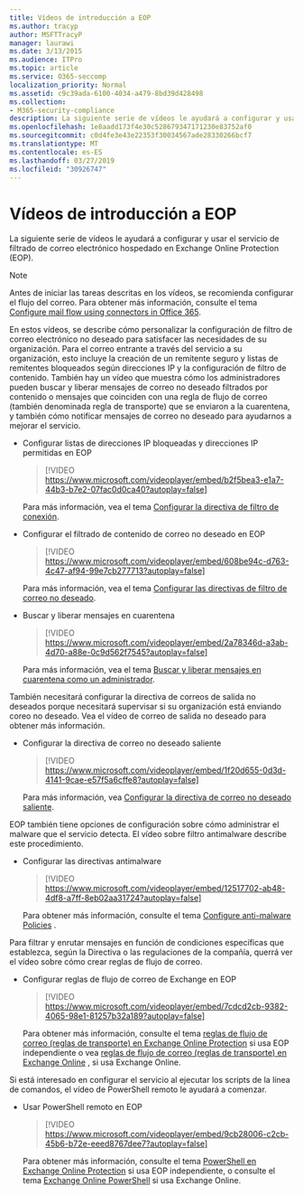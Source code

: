 ```yaml
---
title: Vídeos de introducción a EOP
ms.author: tracyp
author: MSFTTracyP
manager: laurawi
ms.date: 3/13/2015
ms.audience: ITPro
ms.topic: article
ms.service: O365-seccomp
localization_priority: Normal
ms.assetid: c9c39ada-6100-4034-a479-8bd39d428498
ms.collection:
- M365-security-compliance
description: La siguiente serie de vídeos le ayudará a configurar y usar el servicio de filtrado de correo electrónico hospedado en Exchange Online Protection (EOP).
ms.openlocfilehash: 1e8aadd173f4e30c528679347171230e83752af0
ms.sourcegitcommit: c0d4fe3e43e22353f30034567ade28330266bcf7
ms.translationtype: MT
ms.contentlocale: es-ES
ms.lasthandoff: 03/27/2019
ms.locfileid: "30926747"
---
```

# <a name="videos-for-getting-started-with-eop"></a>Vídeos de introducción a EOP

La siguiente serie de vídeos le ayudará a configurar y usar el servicio de filtrado de correo electrónico hospedado en Exchange Online Protection (EOP).
  
> [!NOTE]
> Antes de iniciar las tareas descritas en los vídeos, se recomienda configurar el flujo del correo. Para obtener más información, consulte el tema [Configure mail flow using connectors in Office 365](http://technet.microsoft.com/library/854b5a50-4462-4836-a092-37e208d29624.aspx). 
  
En estos vídeos, se describe cómo personalizar la configuración de filtro de correo electrónico no deseado para satisfacer las necesidades de su organización. Para el correo entrante a través del servicio a su organización, esto incluye la creación de un remitente seguro y listas de remitentes bloqueados según direcciones IP y la configuración de filtro de contenido. También hay un vídeo que muestra cómo los administradores pueden buscar y liberar mensajes de correo no deseado filtrados por contenido o mensajes que coinciden con una regla de flujo de correo (también denominada regla de transporte) que se enviaron a la cuarentena, y también cómo notificar mensajes de correo no deseado para ayudarnos a mejorar el servicio.
  
- Configurar listas de direcciones IP bloqueadas y direcciones IP permitidas en EOP
    > [!VIDEO https://www.microsoft.com/videoplayer/embed/b2f5bea3-e1a7-44b3-b7e2-07fac0d0ca40?autoplay=false]
  
    Para más información, vea el tema [Configurar la directiva de filtro de conexión](../configure-the-connection-filter-policy.md). 
    
- Configurar el filtrado de contenido de correo no deseado en EOP
    > [!VIDEO https://www.microsoft.com/videoplayer/embed/608be94c-d763-4c47-af94-99e7cb277713?autoplay=false]
  
    Para más información, vea el tema [Configurar las directivas de filtro de correo no deseado](../configure-your-spam-filter-policies.md). 
    
- Buscar y liberar mensajes en cuarentena
    > [!VIDEO https://www.microsoft.com/videoplayer/embed/2a78346d-a3ab-4d70-a88e-0c9d562f7545?autoplay=false]
  
    Para más información, vea el tema [Buscar y liberar mensajes en cuarentena como un administrador](../find-and-release-quarantined-messages-as-an-administrator.md). 
    
También necesitará configurar la directiva de correos de salida no deseados porque necesitará supervisar si su organización está enviando coreo no deseado. Vea el vídeo de correo de salida no deseado para obtener más información.
  
- Configurar la directiva de correo no deseado saliente
    > [!VIDEO https://www.microsoft.com/videoplayer/embed/1f20d655-0d3d-4141-9cae-e57f5a6cffe8?autoplay=false]
  
    Para más información, vea [Configurar la directiva de correo no deseado saliente](../configure-the-outbound-spam-policy.md).
    
EOP también tiene opciones de configuración sobre cómo administrar el malware que el servicio detecta. El vídeo sobre filtro antimalware describe este procedimiento.
  
- Configurar las directivas antimalware
    > [!VIDEO https://www.microsoft.com/videoplayer/embed/12517702-ab48-4df8-a7ff-8eb02aa31724?autoplay=false]
  
    Para obtener más información, consulte el tema [Configure anti-malware Policies](../configure-anti-malware-policies.md) . 
    
Para filtrar y enrutar mensajes en función de condiciones específicas que establezca, según la Directiva o las regulaciones de la compañía, querrá ver el vídeo sobre cómo crear reglas de flujo de correo.
  
- Configurar reglas de flujo de correo de Exchange en EOP
    > [!VIDEO https://www.microsoft.com/videoplayer/embed/7cdcd2cb-9382-4065-98e1-81257b32a189?autoplay=false]
  
    Para obtener más información, consulte el tema [reglas de flujo de correo (reglas de transporte) en Exchange Online Protection](mail-flow-rules-transport-rules-0.md) si usa EOP independiente o vea [reglas de flujo de correo (reglas de transporte) en Exchange Online](http://technet.microsoft.com/library/743bd525-0ca2-426d-b76c-b4a052bc8886.aspx) , si usa Exchange Online.
    
Si está interesado en configurar el servicio al ejecutar los scripts de la línea de comandos, el vídeo de PowerShell remoto le ayudará a comenzar.
  
- Usar PowerShell remoto en EOP
    > [!VIDEO https://www.microsoft.com/videoplayer/embed/9cb28006-c2cb-45b6-b72e-eeed8767dee7?autoplay=false]
  
    Para obtener más información, consulte el tema [PowerShell en Exchange Online Protection](http://technet.microsoft.com/library/f7918a88-774a-405e-945b-bc2f5ee9f748.aspx) si usa EOP independiente, o consulte el tema [Exchange Online PowerShell](http://technet.microsoft.com/library/1cb603b0-2961-4afe-b879-b048fe0f64a2.aspx) si usa Exchange Online. 
    

